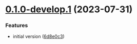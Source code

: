 # [0.1.0-develop.1](https://git.lumeweb.com/LumeWeb/resolver-module-cid/compare/v0.0.1...v0.1.0-develop.1) (2023-07-31)


### Features

* initial version ([6d8e0c3](https://git.lumeweb.com/LumeWeb/resolver-module-cid/commit/6d8e0c3aadbedfbdf2a2764d8d85ebce41348f13))
